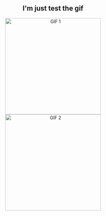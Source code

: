 <h2 align="center">I'm just test the gif</h2>

<p align="center">
  <img src="./assets/gif1.gif" style="height: 300px; object-fit: cover;" alt="GIF 1">
  <img src="./assets/gif2.gif" style="height: 300px; object-fit: cover;" alt="GIF 2">
</p>
